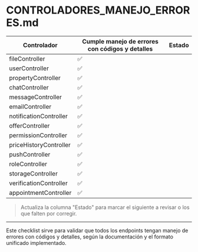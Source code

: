 # CONTROLADORES_MANEJO_ERRORES.md

| Controlador                | Cumple manejo de errores con códigos y detalles | Estado         |
|---------------------------|-------------------------------------------------|----------------|
| fileController            | ✅                                               |                |
| userController            | ✅                                               |                |
| propertyController        | ✅                                               |                |
| chatController            | ✅                                               |                |
| messageController         | ✅                                               |                |
| emailController           | ✅                                               |                |
| notificationController    | ✅                                               |                |
| offerController           | ✅                                               |                |
| permissionController      | ✅                                               |                |
| priceHistoryController    | ✅                                               |                |
| pushController            | ✅                                               |                |
| roleController            | ✅                                               |                |
| storageController         | ✅                                               |                |
| verificationController    | ✅                                               |                |
| appointmentController     | ✅                                               |                |

> Actualiza la columna "Estado" para marcar el siguiente a revisar o los que falten por corregir.

---

Este checklist sirve para validar que todos los endpoints tengan manejo de errores con códigos y detalles, según la documentación y el formato unificado implementado.
